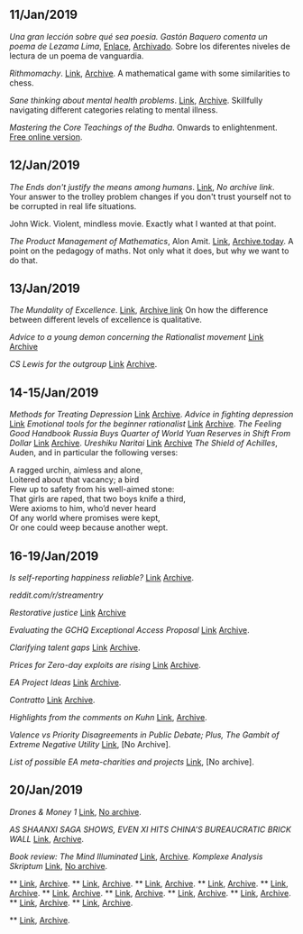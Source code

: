 ## 11/Jan/2019

*Una gran lección sobre qué sea poesía. Gastón Baquero comenta un poema de Lezama Lima*, [Enlace](http://ccm-cidehamete.blogspot.com/2019/01/una-gran-leccion-sobre-que-sea-poesia.html), [Archivado](https://web.archive.org/web/20190112073755/http://ccm-cidehamete.blogspot.com/2019/01/una-gran-leccion-sobre-que-sea-poesia.html). Sobre los diferentes niveles de lectura de un poema de vanguardia.
 
*Rithmomachy*. [Link](https://en.wikipedia.org/wiki/Rithmomachy), [Archive](https://web.archive.org/web/20170402165335/https://en.wikipedia.org/wiki/Rithmomachy). A mathematical game with some similarities to chess.
 
*Sane thinking about mental health problems*. [Link](https://srconstantin.wordpress.com/2016/12/12/sane-thinking-about-mental-problems/), [Archive](https://web.archive.org/web/20170618223222/https://srconstantin.wordpress.com/2016/12/12/sane-thinking-about-mental-problems/). Skillfully navigating different categories relating to mental illness.

*Mastering the Core Teachings of the Budha*. Onwards to enlightenment. [Free online version](https://www.mctb.org/).

## 12/Jan/2019
*The Ends don't justify the means among humans*. [Link]( https://www.lesswrong.com/posts/K9ZaZXDnL3SEmYZqB/ends-don-t-justify-means-among-humans), *No archive link*. Your answer to the trolley problem changes if you don't trust yourself not to be corrupted in real life situations.

John Wick. Violent, mindless movie. Exactly what I wanted at that point.

*The Product Management of Mathematics*, Alon Amit. [Link](https://affinemess.quora.com/The-Product-Management-of-Mathematics), [Archive.today](http://archive.is/zcfte). A point on the pedagogy of maths. Not only what it does, but why we want to do that.

## 13/Jan/2019
*The Mundality of Excellence*. [Link](https://www.reddit.com/r/slatestarcodex/comments/afjy3a/the_mundanity_of_excellence/), [Archive link](https://web.archive.org/save/https://www.reddit.com/r/slatestarcodex/comments/afjy3a/the_mundanity_of_excellence/) On how the difference between different levels of excellence is qualitative.

*Advice to a young demon concerning the Rationalist movement* [Link](https://www.reddit.com/r/slatestarcodex/comments/adxug8/advice_to_a_young_demon_concerning_the/) [Archive](https://web.archive.org/web/*/https://www.reddit.com/r/slatestarcodex/comments/adxug8/advice_to_a_young_demon_concerning_the/)

*CS Lewis for the outgroup* [Link](https://www.reddit.com/r/slatestarcodex/comments/aeb0d1/cs_lewis_for_the_outgroup/) [Archive](https://web.archive.org/web/20190112052858/https://www.reddit.com/r/slatestarcodex/comments/aeb0d1/cs_lewis_for_the_outgroup/). 

## 14-15/Jan/2019
*Methods for Treating Depression* [Link](https://www.lesswrong.com/posts/sagbSbm3KdH6tHQKP/methods-for-treating-depression) [Archive](https://web.archive.org/web/20190116125918/https://www.lesswrong.com/posts/sagbSbm3KdH6tHQKP/methods-for-treating-depression). 
*Advice in fighting depression* [Link](https://www.lesswrong.com/posts/qGyrtXgqYKpwZvLSn/advice-in-fighting-depression) 
*Emotional tools for the beginner rationalist* [Link](https://www.lesswrong.com/posts/GKpiSeLuGWYTGu4CC/emotional-tools-for-the-beginner-rationalist) [Archive](https://web.archive.org/web/20190116125736/https://www.lesswrong.com/posts/GKpiSeLuGWYTGu4CC/emotional-tools-for-the-beginner-rationalist). 
*The Feeling Good Handbook*
*Russia Buys Quarter of World Yuan Reserves in Shift From Dollar* [Link](https://finance.yahoo.com/news/russia-dumps-101-billion-dollar-085753166.html) [Archive](https://web.archive.org/web/20190110141641/https://finance.yahoo.com/news/russia-dumps-101-billion-dollar-085753166.html). 
*Ureshiku Naritai* [Link](https://www.lesswrong.com/posts/xnPFYBuaGhpq869mY/ureshiku-naritai) [Archive](https://web.archive.org/web/20180101000000*/https://www.lesswrong.com/posts/xnPFYBuaGhpq869mY/ureshiku-naritai)
*The Shield of Achilles*, Auden, and in particular the following verses:

A ragged urchin, aimless and alone,  
Loitered about that vacancy; a bird  
Flew up to safety from his well-aimed stone:  
That girls are raped, that two boys knife a third,  
Were axioms to him, who’d never heard  
Of any world where promises were kept,  
Or one could weep because another wept.  

## 16-19/Jan/2019
*Is self-reporting happiness reliable?* [Link](https://www.clearerthinking.org/single-post/2019/01/08/Is-self-reporting-happiness-reliable) [Archive]().  

*reddit.com/r/streamentry*  

*Restorative justice* [Link](https://thingofthings.wordpress.com/2019/01/16/scrupulosity-sequence-5-restorative-justice/) [Archive](https://web.archive.org/web/20190116201510/https://thingofthings.wordpress.com/2019/01/16/scrupulosity-sequence-5-restorative-justice/)

*Evaluating the GCHQ Exceptional Access Proposal* [Link](https://www.schneier.com/blog/archives/2019/01/evaluating_the_.html) [Archive](https://web.archive.org/web/*/https://www.schneier.com/blog/archives/2019/01/evaluating_the_.html). 


*Clarifying talent gaps* [Link](https://80000hours.org/2018/11/clarifying-talent-gaps/) [Archive](). 

*Prices for Zero-day exploits are rising* [Link](https://www.schneier.com/blog/archives/2019/01/prices_for_zero.html) [Archive](https://web.archive.org/web/*/https://www.schneier.com/blog/archives/2019/01/prices_for_zero.html). 

*EA Project Ideas* [Link](https://www.notion.so/EA-Summit-Project-Ideas-62dafc9a24034cd18d979caab3654168) [Archive](https://web.archive.org/web/20190119112927/https://www.notion.so/EA-Summit-Project-Ideas-62dafc9a24034cd18d979caab3654168). 

*Contratto* [Link](https://archiveofourown.org/works/7127255) [Archive](https://web.archive.org/web/*/https://archiveofourown.org/works/7127255). 

*Highlights from the comments on Kuhn* [Link](https://slatestarcodex.com/2019/01/17/highlights-from-the-comments-on-kuhn/), [Archive](https://web.archive.org/web/*/https://slatestarcodex.com/2019/01/17/highlights-from-the-comments-on-kuhn/). 

*Valence vs Priority Disagreements in Public Debate; Plus, The Gambit of Extreme Negative Utility* [Link](https://cognitionandevolution.blogspot.com/2019/01/valence-vs-priority-disagreements-in.html), [No Archive]. 

*List of possible EA meta-charities and projects* [Link](https://forum.effectivealtruism.org/posts/67SuuuWJvDC383usF/list-of-possible-ea-meta-charities-and-projects), [No archive]. 

## 20/Jan/2019
*Drones & Money 1* [Link](https://james-compton.com/2016/09/a-pic-is-worth-a-thousand-words-this-one-is-worth-50000/), [No archive](). 

*AS SHAANXI SAGA SHOWS, EVEN XI HITS CHINA’S BUREAUCRATIC BRICK WALL* [Link](https://www.scmp.com/week-asia/opinion/article/2182577/shaanxi-saga-shows-even-xi-hits-chinas-bureaucratic-brick-wall), [Archive](https://web.archive.org/web/*/https://www.scmp.com/week-asia/opinion/article/2182577/shaanxi-saga-shows-even-xi-hits-chinas-bureaucratic-brick-wall). 

*Book review: The Mind Illuminated* [Link](https://slatestarcodex.com/2018/11/28/book-review-the-mind-illuminated/), [Archive](https://web.archive.org/web/*/https://slatestarcodex.com/2018/11/28/book-review-the-mind-illuminated/). 
*Komplexe Analysis Skriptum* [Link](https://www.mat.univie.ac.at/~has/complex/scriptumII.pdf), [No archive](). 

** [Link](), [Archive](). 
** [Link](), [Archive](). 
** [Link](), [Archive](). 
** [Link](), [Archive](). 
** [Link](), [Archive](). 
** [Link](), [Archive](). 
** [Link](), [Archive](). 
** [Link](), [Archive](). 
** [Link](), [Archive](). 
** [Link](), [Archive](). 
** [Link](), [Archive](). 


** [Link](), [Archive](). 
